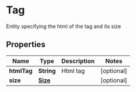 

# Tag

Entity specifying the html of the tag and its size

## Properties

| Name | Type | Description | Notes |
|------------ | ------------- | ------------- | -------------|
|**htmlTag** | **String** | Html tag |  [optional] |
|**size** | [**Size**](Size.md) |  |  [optional] |




